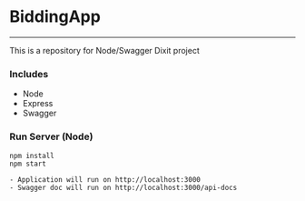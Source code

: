 # BiddingApp

---

This is a repository for Node/Swagger Dixit project

### Includes

- Node
- Express
- Swagger

### Run Server (Node)

```
npm install
npm start
```

```
- Application will run on http://localhost:3000
- Swagger doc will run on http://localhost:3000/api-docs
```
